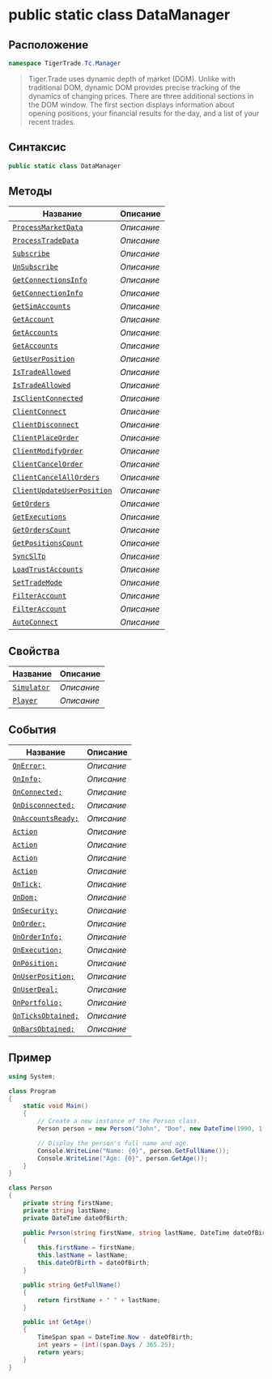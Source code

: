 
# public static class DataManager
## Расположение
```csharp
namespace TigerTrade.Tc.Manager
```



> Tiger.Trade uses dynamic depth of market (DOM). Unlike with traditional DOM, dynamic DOM provides precise tracking of the dynamics of changing prices. There are three additional sections in the DOM window. The first section displays information about opening positions, your financial results for the day, and a list of your recent trades.

## Синтаксис
```csharp
public static class DataManager
```


## Методы
| Название | Описание |
| --- | --- |
| [`ProcessMarketData`](./DataManager.cs/Методы/ProcessMarketData.md) | *Описание* |
| [`ProcessTradeData`](./DataManager.cs/Методы/ProcessTradeData.md) | *Описание* |
| [`Subscribe`](./DataManager.cs/Методы/Subscribe.md) | *Описание* |
| [`UnSubscribe`](./DataManager.cs/Методы/UnSubscribe.md) | *Описание* |
| [`GetConnectionsInfo`](./DataManager.cs/Методы/GetConnectionsInfo.md) | *Описание* |
| [`GetConnectionInfo`](./DataManager.cs/Методы/GetConnectionInfo.md) | *Описание* |
| [`GetSimAccounts`](./DataManager.cs/Методы/GetSimAccounts.md) | *Описание* |
| [`GetAccount`](./DataManager.cs/Методы/GetAccount.md) | *Описание* |
| [`GetAccounts`](./DataManager.cs/Методы/GetAccounts.md) | *Описание* |
| [`GetAccounts`](./DataManager.cs/Методы/GetAccounts.md) | *Описание* |
| [`GetUserPosition`](./DataManager.cs/Методы/GetUserPosition.md) | *Описание* |
| [`IsTradeAllowed`](./DataManager.cs/Методы/IsTradeAllowed.md) | *Описание* |
| [`IsTradeAllowed`](./DataManager.cs/Методы/IsTradeAllowed.md) | *Описание* |
| [`IsClientConnected`](./DataManager.cs/Методы/IsClientConnected.md) | *Описание* |
| [`ClientConnect`](./DataManager.cs/Методы/ClientConnect.md) | *Описание* |
| [`ClientDisconnect`](./DataManager.cs/Методы/ClientDisconnect.md) | *Описание* |
| [`ClientPlaceOrder`](./DataManager.cs/Методы/ClientPlaceOrder.md) | *Описание* |
| [`ClientModifyOrder`](./DataManager.cs/Методы/ClientModifyOrder.md) | *Описание* |
| [`ClientCancelOrder`](./DataManager.cs/Методы/ClientCancelOrder.md) | *Описание* |
| [`ClientCancelAllOrders`](./DataManager.cs/Методы/ClientCancelAllOrders.md) | *Описание* |
| [`ClientUpdateUserPosition`](./DataManager.cs/Методы/ClientUpdateUserPosition.md) | *Описание* |
| [`GetOrders`](./DataManager.cs/Методы/GetOrders.md) | *Описание* |
| [`GetExecutions`](./DataManager.cs/Методы/GetExecutions.md) | *Описание* |
| [`GetOrdersCount`](./DataManager.cs/Методы/GetOrdersCount.md) | *Описание* |
| [`GetPositionsCount`](./DataManager.cs/Методы/GetPositionsCount.md) | *Описание* |
| [`SyncSlTp`](./DataManager.cs/Методы/SyncSlTp.md) | *Описание* |
| [`LoadTrustAccounts`](./DataManager.cs/Методы/LoadTrustAccounts.md) | *Описание* |
| [`SetTradeMode`](./DataManager.cs/Методы/SetTradeMode.md) | *Описание* |
| [`FilterAccount`](./DataManager.cs/Методы/FilterAccount.md) | *Описание* |
| [`FilterAccount`](./DataManager.cs/Методы/FilterAccount.md) | *Описание* |
| [`AutoConnect`](./DataManager.cs/Методы/AutoConnect.md) | *Описание* |

## Свойства
| Название | Описание |
| --- | --- |
| [`Simulator`](./DataManager.cs/Свойства/Simulator.md) | *Описание* |
| [`Player`](./DataManager.cs/Свойства/Player.md) | *Описание* |

## События
| Название | Описание |
| --- | --- |
| [`OnError;`](./DataManager.cs/События/OnError;.md) | *Описание* |
| [`OnInfo;`](./DataManager.cs/События/OnInfo;.md) | *Описание* |
| [`OnConnected;`](./DataManager.cs/События/OnConnected;.md) | *Описание* |
| [`OnDisconnected;`](./DataManager.cs/События/OnDisconnected;.md) | *Описание* |
| [`OnAccountsReady;`](./DataManager.cs/События/OnAccountsReady;.md) | *Описание* |
| [`Action`](./DataManager.cs/События/Action.md) | *Описание* |
| [`Action`](./DataManager.cs/События/Action.md) | *Описание* |
| [`Action`](./DataManager.cs/События/Action.md) | *Описание* |
| [`Action`](./DataManager.cs/События/Action.md) | *Описание* |
| [`OnTick;`](./DataManager.cs/События/OnTick;.md) | *Описание* |
| [`OnDom;`](./DataManager.cs/События/OnDom;.md) | *Описание* |
| [`OnSecurity;`](./DataManager.cs/События/OnSecurity;.md) | *Описание* |
| [`OnOrder;`](./DataManager.cs/События/OnOrder;.md) | *Описание* |
| [`OnOrderInfo;`](./DataManager.cs/События/OnOrderInfo;.md) | *Описание* |
| [`OnExecution;`](./DataManager.cs/События/OnExecution;.md) | *Описание* |
| [`OnPosition;`](./DataManager.cs/События/OnPosition;.md) | *Описание* |
| [`OnUserPosition;`](./DataManager.cs/События/OnUserPosition;.md) | *Описание* |
| [`OnUserDeal;`](./DataManager.cs/События/OnUserDeal;.md) | *Описание* |
| [`OnPortfolio;`](./DataManager.cs/События/OnPortfolio;.md) | *Описание* |
| [`OnTicksObtained;`](./DataManager.cs/События/OnTicksObtained;.md) | *Описание* |
| [`OnBarsObtained;`](./DataManager.cs/События/OnBarsObtained;.md) | *Описание* |


## Пример
```csharp
using System;

class Program
{
    static void Main()
    {
        // Create a new instance of the Person class.
        Person person = new Person("John", "Doe", new DateTime(1990, 1, 1));

        // Display the person's full name and age.
        Console.WriteLine("Name: {0}", person.GetFullName());
        Console.WriteLine("Age: {0}", person.GetAge());
    }
}

class Person
{
    private string firstName;
    private string lastName;
    private DateTime dateOfBirth;

    public Person(string firstName, string lastName, DateTime dateOfBirth)
    {
        this.firstName = firstName;
        this.lastName = lastName;
        this.dateOfBirth = dateOfBirth;
    }

    public string GetFullName()
    {
        return firstName + " " + lastName;
    }

    public int GetAge()
    {
        TimeSpan span = DateTime.Now - dateOfBirth;
        int years = (int)(span.Days / 365.25);
        return years;
    }
}
```

